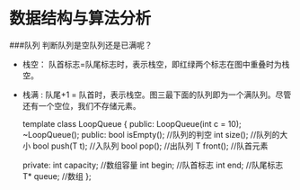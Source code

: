 数据结构与算法分析
====
###队列
判断队列是空队列还是已满呢？     

* 栈空： 队首标志=队尾标志时，表示栈空，即红绿两个标志在图中重叠时为栈空。
* 栈满 : 队尾+1 = 队首时，表示栈空。图三最下面的队列即为一个满队列。尽管还有一个空位，我们不存储元素。

	template <typename T>
	class LoopQueue
	{
	public:
		LoopQueue(int c = 10);
		~LoopQueue();
	public:
		bool isEmpty(); //队列的判空
		int size(); //队列的大小
		bool push(T t); //入队列
		bool pop(); //出队列
		T front(); //队首元素
	 
	private:
		int capacity; //数组容量
		int begin; //队首标志
		int end; //队尾标志
		T*  queue; //数组
	};